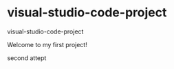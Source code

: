 # visual-studio-code-project
visual-studio-code-project

Welcome to my first project!


second attept
